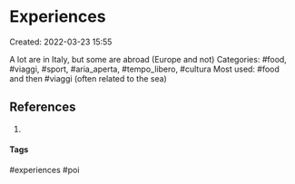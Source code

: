# Experiences
Created: 2022-03-23 15:55

A lot are in Italy, but some are abroad  (Europe and not)
Categories: #food, #viaggi, #sport, #aria_aperta, #tempo_libero, #cultura
Most used: #food and  then #viaggi (often related to the sea)

## References
1. 


#### Tags
#experiences #poi